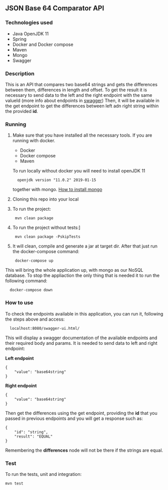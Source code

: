 ## JSON Base 64 Comparator API
### Technologies used

* Java OpenJDK 11
* Spring
* Docker and Docker compose
* Maven
* Mongo
* Swagger

### Description

This is an API that compares two base64 strings and gets the differences between them, differences in length and offset.
To get the result it is necessary to send data to the left and the right endpoint with the same valueId (more info about endpoints in [swagger](#How-to-use))
Then, it will be available in the get endpoint to get the differences between left adn right string within the provided **id**.

### Running
1. Make sure that you have installed all the necessary tools. 
   If you are running with docker.
    * Docker
    * Docker compose
    * Maven
   
   To run locally without docker you will need to install openJDK 11
      
         openjdk version "11.0.2" 2019-01-15

   together with mongo. [How to install mongo](https://docs.mongodb.com/manual/tutorial/install-mongodb-on-ubuntu/)


2. Cloning this repo into your local


3. To run the project:

        mvn clean package

4. To run the project without tests:]

        mvn clean package -PskipTests

5. It will clean, compile and generate a jar at target dir. After that just run the docker-compose command:

        docker-compose up

This will bring the whole application up, with mongo as our NoSQL database.
To stop the appliaction the only thing that is needed it to run the following command:

      docker-compose down

### How to use

To check the endpoints available in this application, you can run it, following the steps above and access: 
    
      localhost:8080/swagger-ui.html/

This will display a swagger documentation of the available endpoints and their required body and params.
It is needed to send data to left and right endpoint:

**Left endpoint**

    {
        "value": "base64string"
    }

**Right endpoint**

    {
        "value": "base64string"
    }

Then get the differences using the get endpoint, providing the **id** that you passed in previous endpoints and you will get a response such as:

    {
        "id": "string",
        "result": "EQUAL"
    }

Remembering the **differences** node will not be there if the strings are equal.

### Test

To run the tests, unit and integration:

    mvn test